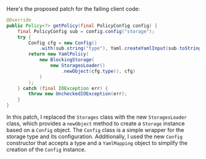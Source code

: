 Here's the proposed patch for the failing client code:

```java
@Override
public Policy<?> getPolicy(final PolicyConfig config) {
    final PolicyConfig sub = config.config("storage");
    try {
        Config cfg = new Config()
            .with(sub.string("type"), Yaml.createYamlInput(sub.toString()).readYamlMapping());
        return new YamlPolicy(
            new BlockingStorage(
                new StoragesLoader()
                    .newObject(cfg.type(), cfg)
            )
        );
    } catch (final IOException err) {
        throw new UncheckedIOException(err);
    }
}
```

In this patch, I replaced the `Storages` class with the new `StoragesLoader` class, which provides a `newObject` method to create a `Storage` instance based on a `Config` object. The `Config` class is a simple wrapper for the storage type and its configuration. Additionally, I used the new `Config` constructor that accepts a type and a `YamlMapping` object to simplify the creation of the `Config` instance.